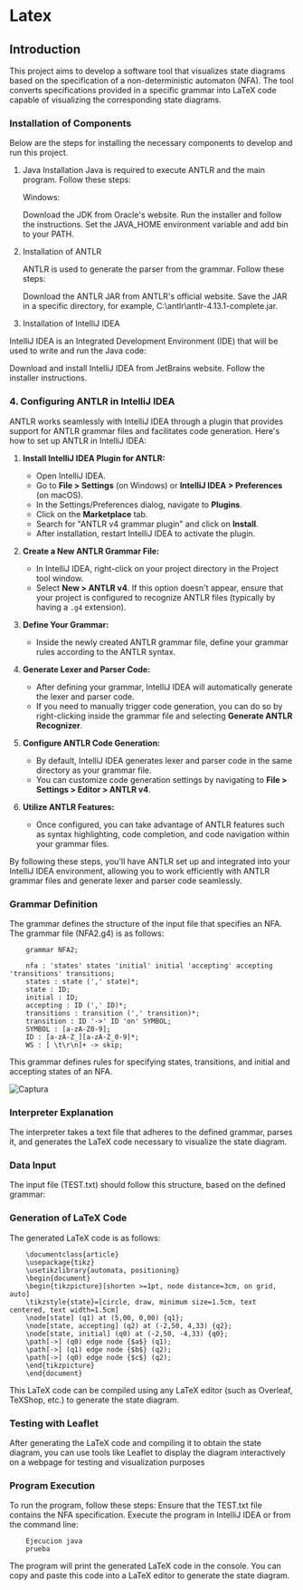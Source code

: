# Latex
## Introduction

This project aims to develop a software tool that visualizes state diagrams based on the specification of a non-deterministic automaton (NFA). The tool converts specifications provided in a specific grammar into LaTeX code capable of visualizing the corresponding state diagrams.
### Installation of Components

Below are the steps for installing the necessary components to develop and run this project.
1. Java Installation
   Java is required to execute ANTLR and the main program. Follow these steps:

   Windows:

   Download the JDK from Oracle's website.
   Run the installer and follow the instructions.
       Set the JAVA_HOME environment variable and add bin to your PATH.

2. Installation of ANTLR

   ANTLR is used to generate the parser from the grammar. Follow these steps:

   Download the ANTLR JAR from ANTLR's official website.
   Save the JAR in a specific directory, for example, C:\antlr\antlr-4.13.1-complete.jar.

3. Installation of IntelliJ IDEA

IntelliJ IDEA is an Integrated Development Environment (IDE) that will be used to write and run the Java code:

   Download and install IntelliJ IDEA from JetBrains website.
   Follow the installer instructions.

### 4. Configuring ANTLR in IntelliJ IDEA

ANTLR works seamlessly with IntelliJ IDEA through a plugin that provides support for ANTLR grammar files and facilitates code generation. Here's how to set up ANTLR in IntelliJ IDEA:

1. **Install IntelliJ IDEA Plugin for ANTLR:**
    - Open IntelliJ IDEA.
    - Go to **File > Settings** (on Windows) or **IntelliJ IDEA > Preferences** (on macOS).
    - In the Settings/Preferences dialog, navigate to **Plugins**.
    - Click on the **Marketplace** tab.
    - Search for "ANTLR v4 grammar plugin" and click on **Install**.
    - After installation, restart IntelliJ IDEA to activate the plugin.

2. **Create a New ANTLR Grammar File:**
    - In IntelliJ IDEA, right-click on your project directory in the Project tool window.
    - Select **New > ANTLR v4**. If this option doesn't appear, ensure that your project is configured to recognize ANTLR files (typically by having a `.g4` extension).

3. **Define Your Grammar:**
    - Inside the newly created ANTLR grammar file, define your grammar rules according to the ANTLR syntax.

4. **Generate Lexer and Parser Code:**
    - After defining your grammar, IntelliJ IDEA will automatically generate the lexer and parser code.
    - If you need to manually trigger code generation, you can do so by right-clicking inside the grammar file and selecting **Generate ANTLR Recognizer**.

5. **Configure ANTLR Code Generation:**
    - By default, IntelliJ IDEA generates lexer and parser code in the same directory as your grammar file.
    - You can customize code generation settings by navigating to **File > Settings > Editor > ANTLR v4**.

6. **Utilize ANTLR Features:**
    - Once configured, you can take advantage of ANTLR features such as syntax highlighting, code completion, and code navigation within your grammar files.

By following these steps, you'll have ANTLR set up and integrated into your IntelliJ IDEA environment, allowing you to work efficiently with ANTLR grammar files and generate lexer and parser code seamlessly.

### Grammar Definition

The grammar defines the structure of the input file that specifies an NFA. The grammar file (NFA2.g4) is as follows:

        grammar NFA2;

        nfa : 'states' states 'initial' initial 'accepting' accepting 'transitions' transitions;
        states : state (',' state)*;
        state : ID;
        initial : ID;
        accepting : ID (',' ID)*;
        transitions : transition (',' transition)*;
        transition : ID '->' ID 'on' SYMBOL;
        SYMBOL : [a-zA-Z0-9];
        ID : [a-zA-Z_][a-zA-Z_0-9]*;
        WS : [ \t\r\n]+ -> skip;

This grammar defines rules for specifying states, transitions, and initial and accepting states of an NFA.

![Captura](https://github.com/sakiry1/latex/assets/38807848/4d680059-e047-4972-b43c-d0a4deece87a)


### Interpreter Explanation

The interpreter takes a text file that adheres to the defined grammar, parses it, and generates the LaTeX code necessary to visualize the state diagram.

### Data Input

The input file (TEST.txt) should follow this structure, based on the defined grammar:

### Generation of LaTeX Code

The generated LaTeX code is as follows:

        \documentclass{article}
        \usepackage{tikz}
        \usetikzlibrary{automata, positioning}
        \begin{document}
        \begin{tikzpicture}[shorten >=1pt, node distance=3cm, on grid, auto]
        \tikzstyle{state}=[circle, draw, minimum size=1.5cm, text centered, text width=1.5cm]
        \node[state] (q1) at (5,00, 0,00) {q1};
        \node[state, accepting] (q2) at (-2,50, 4,33) {q2};
        \node[state, initial] (q0) at (-2,50, -4,33) {q0};
        \path[->] (q0) edge node {$a$} (q1);
        \path[->] (q1) edge node {$b$} (q2);
        \path[->] (q0) edge node {$c$} (q2);
        \end{tikzpicture}
        \end{document}

This LaTeX code can be compiled using any LaTeX editor (such as Overleaf, TeXShop, etc.) to generate the state diagram.
### Testing with Leaflet

After generating the LaTeX code and compiling it to obtain the state diagram, you can use tools like Leaflet to display the diagram interactively on a webpage for testing and visualization purposes

### Program Execution

To run the program, follow these steps:
Ensure that the TEST.txt file contains the NFA specification.
Execute the program in IntelliJ IDEA or from the command line:

        Ejecucion java
        prueba


The program will print the generated LaTeX code in the console. You can copy and paste this code into a LaTeX editor to generate the state diagram.
